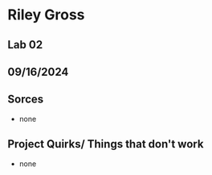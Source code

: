 # Riley Gross
## Lab 02
## 09/16/2024
## Sorces
* none
## Project Quirks/ Things that don't work
* none
